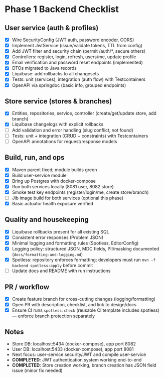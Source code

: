 # Phase 1 Backend Checklist

## User service (auth & profiles)
- [x] Wire SecurityConfig (JWT auth, password encoder, CORS)
- [x] Implement JwtService (issue/validate tokens, TTL from config)
- [x] Add JWT filter and security chain (permit /auth/*, secure others)
- [x] Controllers: register, login, refresh, users/me, update profile
- [x] Email verification and password reset endpoints (implemented)
- [x] DTOs migrated to Java records
- [x] Liquibase: add rollbacks to all changesets
- [x] Tests: unit (services), integration (auth flow) with Testcontainers
- [x] OpenAPI via springdoc (basic info, grouped endpoints)

## Store service (stores & branches)
- [x] Entities, repositories, service, controller (create/get/update store, add branch)
- [x] Liquibase changelogs with explicit rollbacks
- [ ] Add validation and error handling (slug conflict, not found)
- [ ] Tests: unit + integration (CRUD + constraints) with Testcontainers
- [ ] OpenAPI annotations for request/response models

## Build, run, and ops
- [x] Maven parent fixed; module builds green
- [x] Build user-service module
- [x] Bring up Postgres with docker-compose
- [x] Run both services locally (8081 user, 8082 store)
- [x] Smoke test key endpoints (register/login/me, create store/branch)
- [ ] Jib image build for both services (optional this phase)
- [x] Basic actuator health exposure verified

## Quality and housekeeping
- [x] Liquibase rollbacks present for all existing SQL
- [x] Consistent error responses (Problem JSON)
- [x] Minimal logging and formatting rules (Spotless, EditorConfig)
- [x] Logging policy: structured JSON, MDC fields, PII/masking documented (`docs/formatting-and-logging.md`)
- [x] Spotless: repository enforces formatting; developers must run `mvn -f backend spotless:apply` before commit
- [ ] Update docs and README with run instructions

## PR / workflow
- [x] Create feature branch for cross-cutting changes (logging/formatting)
- [x] Open PR with description, checklist, and link to design/docs
- [x] Ensure CI runs `spotless:check` (reusable CI template includes spotless) — enforce branch protection separately

## Notes
- Store DB: localhost:5434 (docker-compose), app port 8082
- User DB: localhost:5433 (docker-compose), app port 8081
- Next focus: user-service security/JWT and compile user-service
- **COMPLETED**: JWT authentication system working end-to-end
- **COMPLETED**: Store creation working, branch creation has JSON field issue (minor fix needed)
